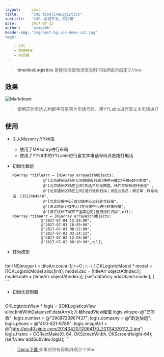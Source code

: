 ```yaml
---
layout:     post
title:      "iOS timelineLogistics"
subtitle:   "iOS，前端开发，杂货铺"
date:       2017-07-12
author:     "oragekk"
header-img: "img/post-bg-ios-demo-cat.jpg"
tags:

    - iOS
    - 前端开发
    - 杂货铺 
---
```

> **timelineLogistics** 是模仿淘宝物流信息时间轴界面的自定义View

## 效果

![Markdown](http://i4.piimg.com/1949/af2a87e889d29664.png)

> 使用正则表达式判断字符是否为电话号码，用YYLable进行富文本电话拨打

## 使用

 * 引入Masonry,YYkit库
 	- 使用了MAsonry进行布局
 	- 使用了YYkit中的YYLable进行富文本电话号码点击拨打电话 
 	
 * 初始化数组
 
 	``` objc
	NSArray *titleArr = [NSArray arrayWithObjects:
                  @"[北京通州区杨庄公司锦园服务部]快件已被27号楼e站代签收",
                  @"[北京通州区杨庄公司]到达目的地网店，快件将很快进行派送" ,
                  @"[北京通州区杨庄公司]进行派件扫描；派送业务员：周志军；联系电话：13522464946",
                  @"[北京分拨中心]在分拨中心进行卸车扫描",
                  @"[浙江杭州分拨中心]在分拨中心进行称重扫描",
                  @"[浙江杭州下城区三里亭公司]进行揽件扫描",nil];
 	NSArray *timeArr = [NSArray arrayWithObjects:
                 @"2017-07-04 12:59:00",
                 @"2017-07-03 10:59:00",
                 @"2017-07-03 08:22:00",
                 @"2017-07-03 03:34:22",
                 @"2017-07-02 12:59:00",
                 @"2017-07-02 08:10:00",nil];
    ```
                        
 * 转为模型
 
	``` objc
 for (NSInteger i = titleArr.count-1;i>=0 ; i--) 
 { 
 	OKLogisticModel * model = [[OKLogisticModel alloc]init];
 	model.dsc = [titleArr objectAtIndex:i];
 	model.date = [timeArr objectAtIndex:i];
 	[self.dataArry addObject:model];
 	}
    ``` 
    	
 * 初始化控制器
  
	``` objc
 OKLogisticsView * logis = [[OKLogisticsView alloc]initWithDatas:self.dataArry];
    // 给headView赋值
    logis.wltype=@"已签收";
    logis.number = @"3908723967437";
    logis.company = @"韵达快运";
    logis.phone = @"400-821-6789";
    logis.imageUrl = @"http://pic40.nipic.com/20140420/12064170_201114370112_2.jpg";
    logis.frame = CGRectMake(0, 64, OKScreenWidth, OKScreenHeight-64);
    [self.view addSubview:logis];
    ```

> [Demo下载](https://github.com/OrageKK/timelineLogistics),如果对你有帮助麻烦点个Star